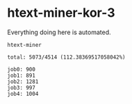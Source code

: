 # htext-miner-kor-3

Everything doing here is automated.

```
htext-miner

total: 5073/4514 (112.38369517058042%)

job0: 900
job1: 891
job2: 1281
job3: 997
job4: 1004
```